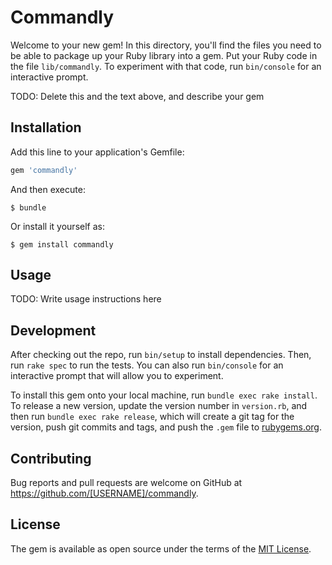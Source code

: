 # Commandly

Welcome to your new gem! In this directory, you'll find the files you need to be able to package up your Ruby library into a gem. Put your Ruby code in the file `lib/commandly`. To experiment with that code, run `bin/console` for an interactive prompt.

TODO: Delete this and the text above, and describe your gem

## Installation

Add this line to your application's Gemfile:

```ruby
gem 'commandly'
```

And then execute:

    $ bundle

Or install it yourself as:

    $ gem install commandly

## Usage

TODO: Write usage instructions here

## Development

After checking out the repo, run `bin/setup` to install dependencies. Then, run `rake spec` to run the tests. You can also run `bin/console` for an interactive prompt that will allow you to experiment.

To install this gem onto your local machine, run `bundle exec rake install`. To release a new version, update the version number in `version.rb`, and then run `bundle exec rake release`, which will create a git tag for the version, push git commits and tags, and push the `.gem` file to [rubygems.org](https://rubygems.org).

## Contributing

Bug reports and pull requests are welcome on GitHub at https://github.com/[USERNAME]/commandly.

## License

The gem is available as open source under the terms of the [MIT License](http://opensource.org/licenses/MIT).
